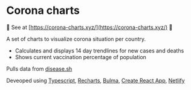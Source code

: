 # Corona charts

🦠 See at [https://corona-charts.xyz/](https://corona-charts.xyz/) 🦠

A set of charts to visualize corona situation per country. 
- Calculates and displays 14 day trendlines for new cases and deaths
- Shows current vaccination percentage of population

Pulls data from [disease.sh](https://disease.sh/docs/#/)

Deveoped using [Typescript](https://www.typescriptlang.org), [Recharts](https://recharts.org/en-US/), [Bulma](https://bulma.io), [Create React App](https://github.com/facebook/create-react-app), [Netlify](https://www.netlify.com)
